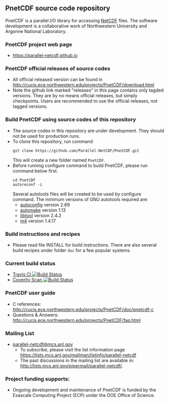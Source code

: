 ## PnetCDF source code repository

PnetCDF is a parallel I/O library for accessing [NetCDF](http://www.unidata.ucar.edu/software/netcdf) files. The software development is a collaborative work of Northwestern University and Argonne National Laboratory.

### PnetCDF project web page
* https://parallel-netcdf.github.io

### PnetCDF official releases of source codes
* All official released version can be found in http://cucis.ece.northwestern.edu/projects/PnetCDF/download.html
* Note the github link marked "releases" in this page contains only tagded versions. They are by no means official releases, but simply checkpoints. Users are recommended to use the official releases, not tagged versions.

### Build PnetCDF using source codes of this repository
* The source codes in this repository are under development. They should not be used for production runs.
* To clone this repository, run command
  ```
  git clone https://github.com/Parallel-NetCDF/PnetCDF.git
  ```
  This will create a new folder named `PnetCDF`.
* Before running configure command to build PnetCDF, please run command below first.
  ```
  cd PnetCDF
  autoreconf -i
  ```
  Several autotools files will be created to be used by configure command.
  The minimum versions of GNU autotools required are:
  + [autoconfig](https://www.gnu.org/software/autoconf/autoconf.html) version 2.69
  + [automake](https://www.gnu.org/software/automake) version 1.13
  + [libtool](https://www.gnu.org/software/libtool) version 2.4.2
  + [m4](https://www.gnu.org/software/m4/m4.html) version 1.4.17

### Build instructions and recipes
* Please read file INSTALL for build instructions. There are also several build recipes under folder `doc` for a few popular systems.

### Current build status
* [Travis CI ![Build Status](https://travis-ci.org/Parallel-NetCDF/PnetCDF.svg?branch=master)](https://travis-ci.org/Parallel-NetCDF/PnetCDF)
* [Coverity Scan ![Build Status](https://scan.coverity.com/projects/15801/badge.svg)](https://scan.coverity.com/projects/parallel-netcdf-pnetcdf)

### PnetCDF user guide
* C references: http://cucis.ece.northwestern.edu/projects/PnetCDF/doc/pnetcdf-c
* Questions & Answers: http://cucis.ece.northwestern.edu/projects/PnetCDF/faq.html

### Mailing List
* parallel-netcdf@mcs.anl.gov
  + To subscribe, please visit the list information page https://lists.mcs.anl.gov/mailman/listinfo/parallel-netcdf
  + The past discussions in the mailing list are available in: http://lists.mcs.anl.gov/pipermail/parallel-netcdf/.

### Project funding supports:
* Ongoing development and maintenance of PnetCDF is funded by the Exascale Computing Project (​ECP) under the DOE Office of Science.
